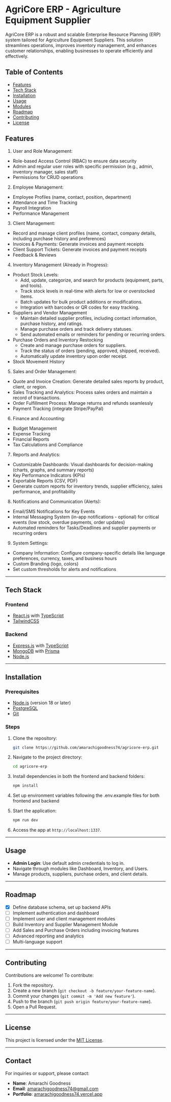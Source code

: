 # AgriCore ERP - Agriculture Equipment Supplier

AgriCore ERP is a robust and scalable Enterprise Resource Planning (ERP) system tailored for Agriculture Equipment Suppliers. This solution streamlines operations, improves inventory management, and enhances customer relationships, enabling businesses to operate efficiently and effectively.

## Table of Contents

- [Features](#features)
- [Tech Stack](#tech-stack)
- [Installation](#installation)
- [Usage](#usage)
- [Modules](#modules)
- [Roadmap](#roadmap)
- [Contributing](#contributing)
- [License](#license)

## Features
1. User and Role Management:
- Role-based Access Control (RBAC) to ensure data security
- Admin and regular user roles with specific permission (e.g., admin, inventory manager, sales staff)
- Permissions for CRUD operations

2. Employee Management:
- Employee Profiles (name, contact, position, department)
- Attendance and Time Tracking
- Payroll Integration
- Performance Management

3. Client Management:
- Record and manage client profiles (name, contact, company details, including purchase history and preferences)
- Invoices & Payments: Generate invoices and payment receipts
- Client Support Tickets: Generate invoices and payment receipts
- Feedback & Reviews

4. Inventory Management (Already in Progress):
- Product Stock Levels: 
  - Add, update, categorize, and search for products (equipment, parts, and tools).
  - Track stock levels in real-time with alerts for low or overstocked items.
  - Batch updates for bulk product additions or modifications.
  - Integration with barcodes or QR codes for easy tracking.
- Suppliers and Vendor Management
  - Maintain detailed supplier profiles, including contact information, purchase history, and ratings.
  - Manage purchase orders and track delivery statuses.
  - Send automated emails or reminders for pending or recurring orders.
- Purchase Orders and Inventory Restocking
  - Create and manage purchase orders for suppliers.
  - Track the status of orders (pending, approved, shipped, received).
  - Automatically update inventory upon order receipt.
- Stock Movement History

5. Sales and Order Management:
- Quote and Invoice Creation: Generate detailed sales reports by product, client, or region.
- Sales Tracking and Analytics: Process sales orders and maintain a record of transactions.
- Order Fulfillment Process: Manage returns and refunds seamlessly
- Payment Tracking (integrate Stripe/PayPal)

6. Finance and Accounting:
- Budget Management
- Expense Tracking
- Financial Reports
- Tax Calculations and Compliance

7. Reports and Analytics:
- Customizable Dashboards: Visual dashboards for decision-making (charts, graphs, and summary reports)
- Key Performance Indicators (KPIs)
- Exportable Reports (CSV, PDF)
- Generate custom reports for inventory trends, supplier efficiency, sales performance, and profitability

8. Notifications and Communication (Alerts):
- Email/SMS Notifications for Key Events 
- Internal Messaging System (in-app notifications - optional) for critical events (low stock, overdue payments, order updates)
- Automated reminders for Tasks/Deadlines and supplier payments or recurring orders

9. System Settings:
- Company Information: Configure company-specific details like language preferences, currency, taxes, and business hours
- Custom Branding (logo, colors)
- Set custom thresholds for alerts and notifications

---

## Tech Stack

### Frontend
- [React.js](https://reactjs.org/) with [TypeScript](https://www.typescriptlang.org/)
- [TailwindCSS](https://tailwindcss.com/)

### Backend
- [Express.js](https://expressjs.com/) with [TypeScript](https://www.typescriptlang.org/)
- [MongoDB](https://www.mongodb.com/) with [Prisma](https://www.prisma.io/)
- [Node.js](https://nodejs.org/)

---

## Installation

### Prerequisites
- [Node.js](https://nodejs.org/) (version 18 or later)
- [PostgreSQL](https://www.postgresql.org/)
- [Git](https://git-scm.com/)

### Steps

1. Clone the repository:
   ```bash
   git clone https://github.com/amarachigoodness74/agricore-erp.git
   ```

2. Navigate to the project directory:
   ```bash
   cd agricore-erp
   ```

3. Install dependencies in both the frontend and backend folders:
   ```bash
   npm install
   ```

4. Set up environment variables following the .env.example files for both frontend and backend

5. Start the application:
   ```bash
   npm run dev
   ```

6. Access the app at `http://localhost:1337`.

---

## Usage

- **Admin Login**: Use default admin credentials to log in.
- Navigate through modules like Dashboard, Inventory, and Users.
- Manage products, suppliers, purchase orders, and client details.

---

## Roadmap

- [x] Define database schema, set up backend APIs
- [ ] Implement authentication and dashboard
- [ ] Implement user and client management modules
- [ ] Build Inventory and Supplier Management Module
- [ ] Add Sales and Purchase Orders including invoicing features
- [ ] Advanced reporting and analytics
- [ ] Multi-language support

---

## Contributing

Contributions are welcome! To contribute:
1. Fork the repository.
2. Create a new branch (`git checkout -b feature/your-feature-name`).
3. Commit your changes (`git commit -m 'Add new feature'`).
4. Push to the branch (`git push origin feature/your-feature-name`).
5. Open a Pull Request.

---

## License

This project is licensed under the [MIT License](LICENSE).

---

## Contact

For inquiries or support, please contact:
- **Name**: Amarachi Goodness
- **Email**: [amarachigoodness74@gmail.com](mailto:amarachigoodness74@gmail.com)
- **Portfolio**: [amarachigoodness74.vercel.app](https://amarachigoodness74.vercel.app)